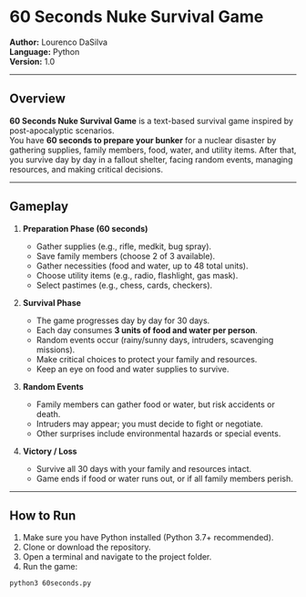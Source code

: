 # 60 Seconds Nuke Survival Game

**Author:** Lourenco DaSilva  
**Language:** Python  
**Version:** 1.0  

---

## Overview
**60 Seconds Nuke Survival Game** is a text-based survival game inspired by post-apocalyptic scenarios.  
You have **60 seconds to prepare your bunker** for a nuclear disaster by gathering supplies, family members, food, water, and utility items. After that, you survive day by day in a fallout shelter, facing random events, managing resources, and making critical decisions.

---

## Gameplay

1. **Preparation Phase (60 seconds)**
    - Gather supplies (e.g., rifle, medkit, bug spray).
    - Save family members (choose 2 of 3 available).
    - Gather necessities (food and water, up to 48 total units).
    - Choose utility items (e.g., radio, flashlight, gas mask).
    - Select pastimes (e.g., chess, cards, checkers).

2. **Survival Phase**
    - The game progresses day by day for 30 days.
    - Each day consumes **3 units of food and water per person**.
    - Random events occur (rainy/sunny days, intruders, scavenging missions).
    - Make critical choices to protect your family and resources.
    - Keep an eye on food and water supplies to survive.

3. **Random Events**
    - Family members can gather food or water, but risk accidents or death.
    - Intruders may appear; you must decide to fight or negotiate.
    - Other surprises include environmental hazards or special events.

4. **Victory / Loss**
    - Survive all 30 days with your family and resources intact.
    - Game ends if food or water runs out, or if all family members perish.

---

## How to Run

1. Make sure you have Python installed (Python 3.7+ recommended).  
2. Clone or download the repository.  
3. Open a terminal and navigate to the project folder.  
4. Run the game:

```bash
python3 60seconds.py
